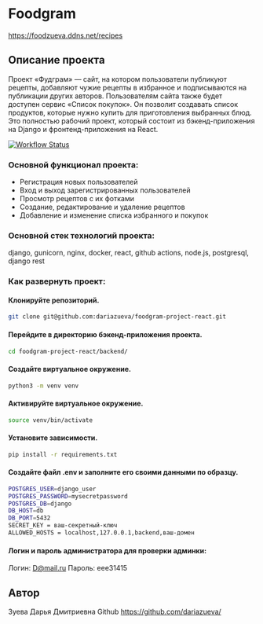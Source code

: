 #  Foodgram

https://foodzueva.ddns.net/recipes

## Описание проекта

Проект «Фудграм» — сайт, на котором пользователи публикуют рецепты, добавляют чужие рецепты в избранное и подписываются на публикации других авторов. Пользователям сайта также будет доступен сервис «Список покупок». Он позволит создавать список продуктов, которые нужно купить для приготовления выбранных блюд. Это полностью рабочий проект, который состоит из бэкенд-приложения на Django и фронтенд-приложения на React.

[![Workflow Status](https://github.com/dariazueva/foodgram-project-react/actions/workflows/main.yml/badge.svg)](https://github.com/dariazueva/foodgram-project-react/actions/workflows/main.yml)


### Основной функционал проекта:

- Регистрация новых пользователей
- Вход и выход зарегистрированных пользователей
- Просмотр рецептов с их фотками
- Создание, редактирование и удаление рецептов
- Добавление и изменение списка избранного и покупок

### Основной стек технологий проекта:

django, gunicorn, nginx, docker, react, github actions, node.js, postgresql, django rest 

### Как развернуть проект:

#### Клонируйте репозиторий.
```bash
git clone git@github.com:dariazueva/foodgram-project-react.git
```
#### Перейдите в директорию бэкенд-приложения проекта.
```bash
cd foodgram-project-react/backend/
```
#### Создайте виртуальное окружение.
```bash
python3 -m venv venv
```
#### Активируйте виртуальное окружение.
```bash
source venv/bin/activate
```
#### Установите зависимости.
```bash
pip install -r requirements.txt
```
#### Создайте файл .env и заполните его своими данными по образцу.
```bash
POSTGRES_USER=django_user
POSTGRES_PASSWORD=mysecretpassword
POSTGRES_DB=django
DB_HOST=db
DB_PORT=5432
SECRET_KEY = ваш-секретный-ключ
ALLOWED_HOSTS = localhost,127.0.0.1,backend,ваш-домен
```
#### Логин и пароль администратора для проверки админки:
Логин: D@mail.ru
Пароль: eee31415

## Автор
Зуева Дарья Дмитриевна
Github https://github.com/dariazueva/
